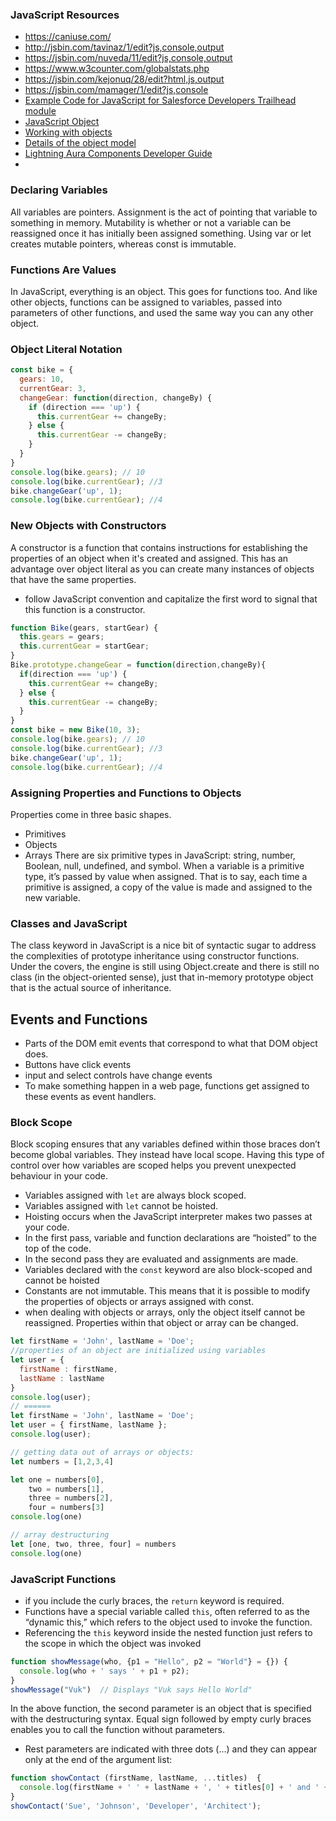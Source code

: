 ### JavaScript Resources
* https://caniuse.com/
* http://jsbin.com/tavinaz/1/edit?js,console,output
* https://jsbin.com/nuveda/11/edit?js,console,output
* https://www.w3counter.com/globalstats.php
* https://jsbin.com/kejonuq/28/edit?html,js,output
* https://jsbin.com/mamager/1/edit?js,console
* [Example Code for JavaScript for Salesforce Developers Trailhead module](https://github.com/pchittum/js-skills-for-sf-developers)
* [JavaScript Object](https://developer.mozilla.org/en-US/docs/Web/JavaScript/Reference/Global_Objects/Object)
* [Working with objects](https://developer.mozilla.org/en-US/docs/Web/JavaScript/Guide/Working_with_Objects)
* [Details of the object model](https://developer.mozilla.org/en-US/docs/Web/JavaScript/Guide/Details_of_the_Object_Model)
* [Lightning Aura Components Developer Guide](https://developer.salesforce.com/docs/atlas.en-us.lightning.meta/lightning/intro_framework.htm)
* 


### Declaring Variables
All variables are pointers. Assignment is the act of pointing that variable to something in memory. Mutability is whether or not a variable can be reassigned once it has initially been assigned something. Using var or let creates mutable pointers, whereas const is immutable.

### Functions Are Values
In JavaScript, everything is an object. This goes for functions too. And like other objects, functions can be assigned to variables, passed into parameters of other functions, and used the same way you can any other object. 

### Object Literal Notation
```javascript
const bike = {
  gears: 10,
  currentGear: 3,
  changeGear: function(direction, changeBy) {
    if (direction === 'up') {
      this.currentGear += changeBy;
    } else {
      this.currentGear -= changeBy;
    }
  }
}
console.log(bike.gears); // 10
console.log(bike.currentGear); //3
bike.changeGear('up', 1);
console.log(bike.currentGear); //4
```

### New Objects with Constructors
A constructor is a function that contains instructions for establishing the properties of an object when it's created and assigned. This has an advantage over object literal as you can create many instances of objects that have the same properties. 

* follow JavaScript convention and capitalize the first word to signal that this function is a constructor. 
```javascript
function Bike(gears, startGear) {
  this.gears = gears;
  this.currentGear = startGear;
}
Bike.prototype.changeGear = function(direction,changeBy){
  if(direction === 'up') {
    this.currentGear += changeBy;
  } else {
    this.currentGear -= changeBy;
  }
}
const bike = new Bike(10, 3);
console.log(bike.gears); // 10
console.log(bike.currentGear); //3
bike.changeGear('up', 1);
console.log(bike.currentGear); //4
```

### Assigning Properties and Functions to Objects
Properties come in three basic shapes.
* Primitives
* Objects
* Arrays
There are six primitive types in JavaScript: string, number, Boolean, null, undefined, and symbol. When a variable is a primitive type, it’s passed by value when assigned. That is to say, each time a primitive is assigned, a copy of the value is made and assigned to the new variable. 

### Classes and JavaScript
The class keyword in JavaScript is a nice bit of syntactic sugar to address the complexities of prototype inheritance using constructor functions. Under the covers, the engine is still using Object.create and there is still no class (in the object-oriented sense), just that in-memory prototype object that is the actual source of inheritance. 


## Events and Functions
* Parts of the DOM emit events that correspond to what that DOM object does.
* Buttons have click events
* input and select controls have change events
* To make something happen in a web page, functions get assigned to these events as event handlers. 

### Block Scope
Block scoping ensures that any variables defined within those braces don’t become global variables. They instead have local scope. Having this type of control over how variables are scoped helps you prevent unexpected behaviour in your code. 
* Variables assigned with `let` are always block scoped. 
* Variables assigned with `let` cannot be hoisted. 
* Hoisting occurs when the JavaScript interpreter makes two passes at your code.
* In the first pass, variable and function declarations are “hoisted” to the top of the code.
* In the second pass they are evaluated and assignments are made. 
* Variables declared with the `const` keyword are also block-scoped and cannot be hoisted
* Constants are not immutable.  This means that it is possible to modify the properties of objects or arrays assigned with const. 
* when dealing with objects or arrays, only the object itself cannot be reassigned. Properties within that object or array can be changed.
```javascript
let firstName = 'John', lastName = 'Doe';
//properties of an object are initialized using variables
let user = {
  firstName : firstName,
  lastName : lastName
}
console.log(user);
// ======
let firstName = 'John', lastName = 'Doe';
let user = { firstName, lastName };
console.log(user); 

// getting data out of arrays or objects:
let numbers = [1,2,3,4]

let one = numbers[0],
    two = numbers[1],
    three = numbers[2],
    four = numbers[3]
console.log(one)

// array destructuring
let [one, two, three, four] = numbers
console.log(one)

```
### JavaScript Functions
* if you include the curly braces, the `return` keyword is required.
* Functions have a special variable called `this`, often referred to as the “dynamic this,” which refers to the object used to invoke the function.
* Referencing the `this` keyword inside the nested function just refers to the scope in which the object was invoked
```javascript 
function showMessage(who, {p1 = "Hello", p2 = "World"} = {}) {
  console.log(who + ' says ' + p1 + p2);
}
showMessage("Vuk")  // Displays "Vuk says Hello World"
```
In the above function, the second parameter is an object that is specified with the destructuring syntax.  Equal sign followed by empty curly braces enables you to call the function without parameters.  

* Rest parameters are indicated with three dots (...) and they can appear only at the end of the argument list:
```javascript 
function showContact (firstName, lastName, ...titles)  {
  console.log(firstName + ' ' + lastName + ', ' + titles[0] + ' and ' + titles[1]);
}
showContact('Sue', 'Johnson', 'Developer', 'Architect');  
```